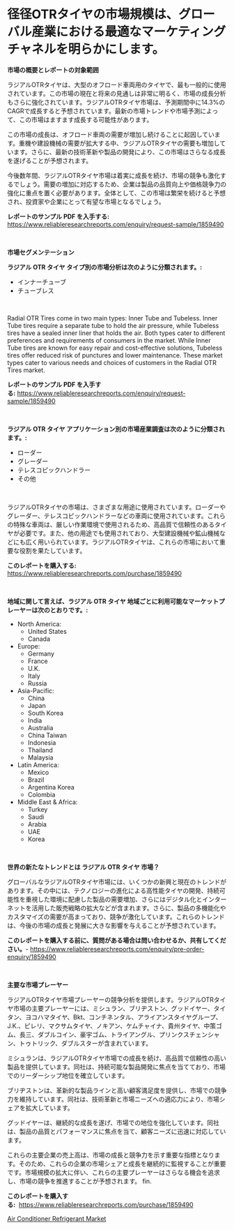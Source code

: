 <p><h1>径径OTRタイヤの市場規模は、グローバル産業における最適なマーケティングチャネルを明らかにします。</h1></p><p><strong>市場の概要とレポートの対象範囲</strong></p>
<p><p>ラジアルOTRタイヤは、大型のオフロード車両用のタイヤで、最も一般的に使用されています。この市場の現在と将来の見通しは非常に明るく、市場の成長分析もさらに強化されています。ラジアルOTRタイヤ市場は、予測期間中に14.3%のCAGRで成長すると予想されています。最新の市場トレンドや市場予測によって、この市場はますます成長する可能性があります。</p><p>この市場の成長は、オフロード車両の需要が増加し続けることに起因しています。重機や建設機械の需要が拡大する中、ラジアルOTRタイヤの需要も増加しています。さらに、最新の技術革新や製品の開発により、この市場はさらなる成長を遂げることが予想されます。</p><p>今後数年間、ラジアルOTRタイヤ市場は着実に成長を続け、市場の競争も激化するでしょう。需要の増加に対応するため、企業は製品の品質向上や価格競争力の強化に重点を置く必要があります。全体として、この市場は繁栄を続けると予想され、投資家や企業にとって有望な市場となるでしょう。</p></p>
<p><strong>レポートのサンプル PDF を入手する:</strong> <a href="https://www.reliableresearchreports.com/enquiry/request-sample/1859490">https://www.reliableresearchreports.com/enquiry/request-sample/1859490</a></p>
<p>&nbsp;</p>
<p><strong>市場セグメンテーション</strong></p>
<p><strong>ラジアル OTR タイヤ タイプ別の市場分析は次のように分類されます。:</strong></p>
<p><ul><li>インナーチューブ</li><li>チューブレス</li></ul></p>
<p>&nbsp;</p>
<p><p>Radial OTR Tires come in two main types: Inner Tube and Tubeless. Inner Tube tires require a separate tube to hold the air pressure, while Tubeless tires have a sealed inner liner that holds the air. Both types cater to different preferences and requirements of consumers in the market. While Inner Tube tires are known for easy repair and cost-effective solutions, Tubeless tires offer reduced risk of punctures and lower maintenance. These market types cater to various needs and choices of customers in the Radial OTR Tires market.</p></p>
<p><strong>レポートのサンプル PDF を入手する:</strong>&nbsp;<a href="https://www.reliableresearchreports.com/enquiry/request-sample/1859490">https://www.reliableresearchreports.com/enquiry/request-sample/1859490</a></p>
<p>&nbsp;</p>
<p><strong> ラジアル OTR タイヤ アプリケーション別の市場産業調査は次のように分類されます。:</strong></p>
<p><ul><li>ローダー</li><li>グレーダー</li><li>テレスコピックハンドラー</li><li>その他</li></ul></p>
<p>&nbsp;</p>
<p><p>ラジアルOTRタイヤの市場は、さまざまな用途に使用されています。ローダーやグレーダー、テレスコピックハンドラーなどの車両に使用されています。これらの特殊な車両は、厳しい作業環境で使用されるため、高品質で信頼性のあるタイヤが必要です。また、他の用途でも使用されており、大型建設機械や鉱山機械などにも広く用いられています。ラジアルOTRタイヤは、これらの市場において重要な役割を果たしています。</p></p>
<p><strong>このレポートを購入する:</strong>&nbsp; <a href="https://www.reliableresearchreports.com/purchase/1859490">https://www.reliableresearchreports.com/purchase/1859490</a></p>
<p>&nbsp;</p>
<p><strong>地域に関して言えば、ラジアル OTR タイヤ 地域ごとに利用可能なマーケットプレーヤーは次のとおりです。:</strong></p>
<p><ul>
    <li>
        North America:
        <ul>
            <li>United States</li>
            <li>Canada</li>
        </ul>
    </li>
    <li>
        Europe:
        <ul>
            <li>Germany</li>
            <li>France</li>
            <li>U.K.</li>
            <li>Italy</li>
            <li>Russia</li>
        </ul>
    </li>
    <li>
        Asia-Pacific:
        <ul>
            <li>China</li>
            <li>Japan</li>
            <li>South Korea</li>
            <li>India</li>
            <li>Australia</li>
            <li>China Taiwan</li>
            <li>Indonesia</li>
            <li>Thailand</li>
            <li>Malaysia</li>
        </ul>
    </li>
    <li>
        Latin America:
        <ul>
            <li>Mexico</li>
            <li>Brazil</li>
            <li>Argentina Korea</li>
            <li>Colombia</li>
        </ul>
    </li>
    <li>
        Middle East & Africa:
        <ul>
            <li>Turkey</li>
            <li>Saudi</li>
            <li>Arabia</li>
            <li>UAE</li>
            <li>Korea</li>
        </ul>
    </li>
    </ul></p>
<p>&nbsp;</p>
<p><strong>世界の新たなトレンドとは ラジアル OTR タイヤ 市場？</strong></p>
<p><p>グローバルなラジアルOTRタイヤ市場には、いくつかの新興と現在のトレンドがあります。その中には、テクノロジーの進化による高性能タイヤの開発、持続可能性を重視した環境に配慮した製品の需要増加、さらにはデジタル化とインターネットを活用した販売戦略の拡大などが含まれます。さらに、製品の多機能化やカスタマイズの需要が高まっており、競争が激化しています。これらのトレンドは、今後の市場の成長と発展に大きな影響を与えることが予想されています。</p></p>
<p><strong>このレポートを購入する前に、質問がある場合は問い合わせるか、共有してください。</strong>- <a href="https://www.reliableresearchreports.com/enquiry/pre-order-enquiry/1859490">https://www.reliableresearchreports.com/enquiry/pre-order-enquiry/1859490</a></p>
<p>&nbsp;</p>
<p><strong>主要な市場プレーヤー</strong></p>
<p><p>ラジアルOTRタイヤ市場プレーヤーの競争分析を提供します。ラジアルOTRタイヤ市場の主要プレーヤーには、ミシュラン、ブリヂストン、グッドイヤー、タイタン、ヨコハマタイヤ、Bkt、コンチネンタル、アライアンスタイヤグループ、J.K.、ピレリ、マクサムタイヤ、ノキアン、ケムチャイナ、貴州タイヤ、中策ゴム、長三、ダブルコイン、豪宇ゴム、トライアングル、プリンクスチェンシャン、トゥトリック、ダブルスターが含まれています。 </p><p>ミシュランは、ラジアルOTRタイヤ市場での成長を続け、高品質で信頼性の高い製品を提供しています。同社は、持続可能な製品開発に焦点を当てており、市場でのリーダーシップ地位を確立しています。</p><p>ブリヂストンは、革新的な製品ラインと高い顧客満足度を提供し、市場での競争力を維持しています。同社は、技術革新と市場ニーズへの適応力により、市場シェアを拡大しています。</p><p>グッドイヤーは、継続的な成長を遂げ、市場での地位を強化しています。同社は、製品の品質とパフォーマンスに焦点を当て、顧客ニーズに迅速に対応しています。</p><p>これらの主要企業の売上高は、市場の成長と競争力を示す重要な指標となります。そのため、これらの企業の市場シェアと成長を継続的に監視することが重要です。市場規模の拡大に伴い、これらの主要プレーヤーはさらなる機会を追求し、市場の競争を推進することが予想されます。  fin.</p></p>
<p><strong>このレポートを購入する:</strong>&nbsp;&nbsp;<a href="https://www.reliableresearchreports.com/purchase/1859490">https://www.reliableresearchreports.com/purchase/1859490</a></p>
<p><p><a href="https://github.com/Glendatilghmankmgz0rbhwpy/Market-Research-Report-List-1/blob/main/air-conditioner-refrigerant-market.md">Air Conditioner Refrigerant Market</a></p></p>